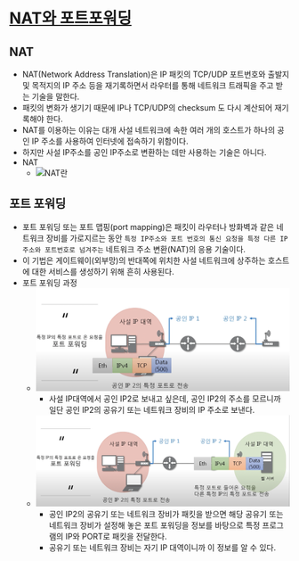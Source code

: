 # [NAT와 포트포워딩](https://www.youtube.com/watch?v=Qle5cfCcuEY&list=PL0d8NnikouEWcF1jJueLdjRIC4HsUlULi&index=26)

## NAT
- NAT(Network Address Translation)은 IP 패킷의 TCP/UDP 포트번호와 출발지 및 목적지의 IP 주소 등을 재기록하면서 라우터를 통해 네트워크 트래픽을 주고 받는 기술을 말한다.
- 패킷의 변화가 생기기 때문에 IP나 TCP/UDP의 checksum 도 다시 계산되어 재기록해야 한다.
- NAT를 이용하는 이유는 대개 사설 네트워크에 속한 여러 개의 호스트가 하나의 공인 IP 주소를 사용하여 인터넷에 접속하기 위함이다.
- 하지만 사설 IP주소를 공인 IP주소로 변환하는 데만 사용하는 기술은 아니다.
- NAT
  - ![NAT란](resources/images/NAT란.png)

## 포트 포워딩
- 포트 포워딩 또는 포트 맵핑(port mapping)은 패킷이 라우터나 방화벽과 같은 네트워크 장비를 가로지르는 동안 `특정 IP주소와 포트 번호의 통신 요청을 특정 다른 IP주소와 포트번호로 넘겨주는` 네트워크 주소 변환(NAT)의 응용
  기술이다.
- 이 기법은 게이트웨이(외부망)의 반대쪽에 위치한 사설 네트워크에 상주하는 호스트에 대한 서비스를 생성하기 위해 흔히 사용된다.
- 포트 포워딩 과정
  - ![](resources/images/포트포워딩_1.png)
    - 사설 IP대역에서 공인 IP2로 보내고 싶은데, 공인 IP2의 주소를 모르니까 일단 공인 IP2의 공유기 또는 네트워크 장비의 IP 주소로 보낸다.
  - ![](resources/images/포트포워딩_2.png)
    - 공인 IP2의 공유기 또는 네트워크 장비가 패킷을 받으면 해당 공유기 또는 네트워크 장비가 설정해 놓은 포트 포워딩을 정보를 바탕으로 특정 프로그램의 IP와 PORT로 패킷을 전달한다.
    - 공유기 또는 네트워크 장비는 자기 IP 대역이니까 이 정보를 알 수 있다.